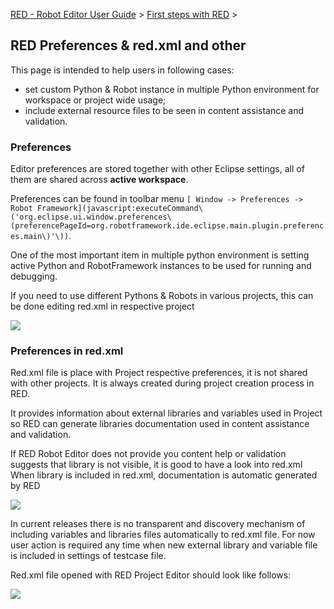 [RED - Robot Editor User Guide](../index.md) > [First steps with
RED](first_steps.md) >

## RED Preferences & red.xml and other

This page is intended to help users in following cases:  

  * set custom Python & Robot instance in multiple Python environment for workspace or project wide usage;
  * include external resource files to be seen in content assistance and validation.

###  Preferences

Editor preferences are stored together with other Eclipse settings, all of
them are shared across **active workspace**.

Preferences can be found in toolbar menu `[ Window -> Preferences -> Robot
Framework](javascript:executeCommand\('org.eclipse.ui.window.preferences\(preferencePageId=org.robotframework.ide.eclipse.main.plugin.preferences.main\)'\))`.

One of the most important item in multiple python environment is setting
active Python and RobotFramework instances to be used for running and
debugging.

If you need to use different Pythons & Robots in various projects, this can be
done editing red.xml in respective project

  
![](images/red_preferences.gif)

###  Preferences in red.xml

Red.xml file is place with Project respective preferences, it is not shared
with other projects. It is always created during project creation process in
RED.

It provides information about external libraries and variables used in Project
so RED can generate libraries documentation used in content assistance and
validation.

If RED Robot Editor does not provide you content help or validation suggests
that library is not visible, it is good to have a look into red.xml When
library is included in red.xml, documentation is automatic generated by RED

  
![](images/project_external_libs.png)  

In current releases there is no transparent and discovery mechanism of
including variables and libraries files automatically to red.xml file. For now
user action is required any time when new external library and variable file
is included in settings of testcase file.

Red.xml file opened with RED Project Editor should look like follows:

  
![](images/red_xml.gif)  

